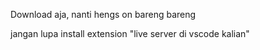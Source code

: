 Download aja, 
nanti hengs on bareng bareng

jangan lupa install extension "live server di vscode kalian"
